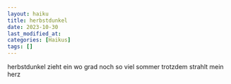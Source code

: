 ```yaml
---
layout: haiku
title: herbstdunkel
date: 2023-10-30
last_modified_at:
categories: [Haikus]
tags: []
---
```


herbstdunkel zieht ein
wo grad noch so viel sommer
trotzdem strahlt mein herz